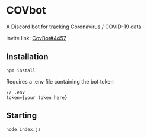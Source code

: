 # COVbot
A Discord bot for tracking Coronavirus / COVID-19 data

Invite link: [CovBot#4457](https://discordapp.com/oauth2/authorize?client_id=699299084640583801&scope=bot&permissions=511040)

## Installation
```
npm install
```

Requires a .env file containing the bot token
```
// .env
token={your token here}
```

## Starting
```
node index.js
```